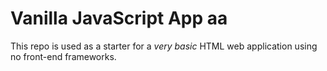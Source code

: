 # Vanilla JavaScript App aa

This repo is used as a starter for a _very basic_ HTML web application using no front-end frameworks.
